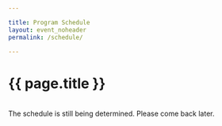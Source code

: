 ```yaml
---

title: Program Schedule
layout: event_noheader
permalink: /schedule/

---
```


# {{ page.title }}
<br>
The schedule is still being determined.  Please come back later.